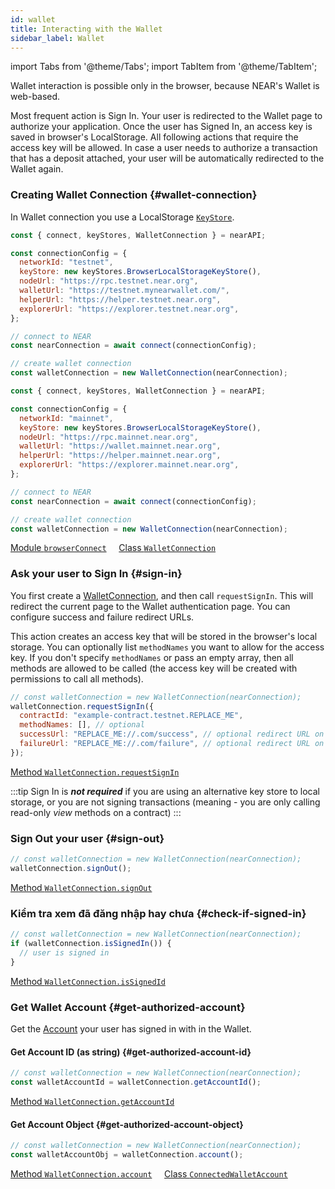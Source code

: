 ```yaml
---
id: wallet
title: Interacting with the Wallet
sidebar_label: Wallet
---
```


import Tabs from '@theme/Tabs';
import TabItem from '@theme/TabItem';

Wallet interaction is possible only in the browser, because NEAR's Wallet is web-based.

Most frequent action is Sign In. Your user is redirected to the Wallet page to authorize your application. Once the user has Signed In, an access key is saved in browser's LocalStorage. All following actions that require the access key will be allowed. In case a user needs to authorize a transaction that has a deposit attached, your user will be automatically redirected to the Wallet again.

### Creating Wallet Connection {#wallet-connection}

In Wallet connection you use a LocalStorage [`KeyStore`](/tools/near-api-js/quick-reference#key-store).

<Tabs>
<TabItem value="testnet" label="TestNet" default>

```js
const { connect, keyStores, WalletConnection } = nearAPI;

const connectionConfig = {
  networkId: "testnet",
  keyStore: new keyStores.BrowserLocalStorageKeyStore(),
  nodeUrl: "https://rpc.testnet.near.org",
  walletUrl: "https://testnet.mynearwallet.com/",
  helperUrl: "https://helper.testnet.near.org",
  explorerUrl: "https://explorer.testnet.near.org",
};

// connect to NEAR
const nearConnection = await connect(connectionConfig);

// create wallet connection
const walletConnection = new WalletConnection(nearConnection);
```

</TabItem>
<TabItem value="mainnet" label="MainNet">

```js
const { connect, keyStores, WalletConnection } = nearAPI;

const connectionConfig = {
  networkId: "mainnet",
  keyStore: new keyStores.BrowserLocalStorageKeyStore(),
  nodeUrl: "https://rpc.mainnet.near.org",
  walletUrl: "https://wallet.mainnet.near.org",
  helperUrl: "https://helper.mainnet.near.org",
  explorerUrl: "https://explorer.mainnet.near.org",
};

// connect to NEAR
const nearConnection = await connect(connectionConfig);

// create wallet connection
const walletConnection = new WalletConnection(nearConnection);
```

</TabItem>

</Tabs>

[<span class="typedoc-icon typedoc-icon-module"></span> Module `browserConnect`](https://near.github.io/near-api-js/modules/near_api_js.browserConnect.html) &nbsp;&nbsp;&nbsp; [<span class="typedoc-icon typedoc-icon-class"></span> Class `WalletConnection`](https://near.github.io/near-api-js/classes/_near_js_wallet_account.walletAccount.WalletConnection.html)

### Ask your user to Sign In {#sign-in}

You first create a [WalletConnection](#wallet-connection), and then call `requestSignIn`. This will redirect the current page to the Wallet authentication page. You can configure success and failure redirect URLs.

This action creates an access key that will be stored in the browser's local storage. You can optionally list `methodNames` you want to allow for the access key. If you don't specify `methodNames` or pass an empty array, then all methods are allowed to be called (the access key will be created with permissions to call all methods).

```js
// const walletConnection = new WalletConnection(nearConnection);
walletConnection.requestSignIn({
  contractId: "example-contract.testnet.REPLACE_ME",
  methodNames: [], // optional
  successUrl: "REPLACE_ME://.com/success", // optional redirect URL on success
  failureUrl: "REPLACE_ME://.com/failure", // optional redirect URL on failure
});
```

[<span class="typedoc-icon typedoc-icon-method"></span> Method `WalletConnection.requestSignIn`](https://near.github.io/near-api-js/classes/_near_js_wallet_account.walletAccount.WalletConnection.html#requestSignIn)

:::tip Sign In is **_not required_** if you are using an alternative key store to local storage, or you are not signing transactions (meaning - you are only calling read-only _view_ methods on a contract) :::

### Sign Out your user {#sign-out}

```js
// const walletConnection = new WalletConnection(nearConnection);
walletConnection.signOut();
```

[<span class="typedoc-icon typedoc-icon-method"></span> Method `WalletConnection.signOut`](https://near.github.io/near-api-js/classes/_near_js_wallet_account.walletAccount.WalletConnection.html#signOut)

### Kiểm tra xem đã đăng nhập hay chưa {#check-if-signed-in}

```js
// const walletConnection = new WalletConnection(nearConnection);
if (walletConnection.isSignedIn()) {
  // user is signed in
}
```

[<span class="typedoc-icon typedoc-icon-method"></span> Method `WalletConnection.isSignedId`](https://near.github.io/near-api-js/classes/_near_js_wallet_account.walletAccount.WalletConnection.html#isSignedIn)

### Get Wallet Account {#get-authorized-account}

Get the [Account](naj-account.md) your user has signed in with in the Wallet.

#### Get Account ID (as string) {#get-authorized-account-id}

```js
// const walletConnection = new WalletConnection(nearConnection);
const walletAccountId = walletConnection.getAccountId();
```

[<span class="typedoc-icon typedoc-icon-method"></span> Method `WalletConnection.getAccountId`](https://near.github.io/near-api-js/classes/_near_js_wallet_account.walletAccount.WalletConnection.html#getAccountId)

#### Get Account Object {#get-authorized-account-object}

```js
// const walletConnection = new WalletConnection(nearConnection);
const walletAccountObj = walletConnection.account();
```

[<span class="typedoc-icon typedoc-icon-method"></span> Method `WalletConnection.account`](https://near.github.io/near-api-js/classes/_near_js_wallet_account.walletAccount.WalletConnection.html#account) &nbsp;&nbsp;&nbsp; [<span class="typedoc-icon typedoc-icon-class"></span> Class `ConnectedWalletAccount`](https://near.github.io/near-api-js/classes/_near_js_wallet_account.walletAccount.ConnectedWalletAccount.html)
